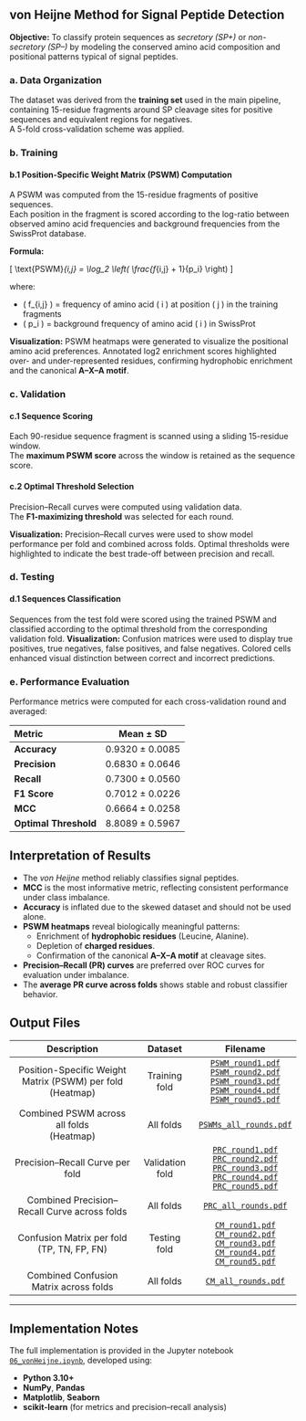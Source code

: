 ## von Heijne Method for Signal Peptide Detection
**Objective:** To classify protein sequences as *secretory (SP+)* or *non-secretory (SP–)* by modeling the conserved amino acid composition and positional patterns typical of signal peptides.

### a. Data Organization
The dataset was derived from the **training set** used in the main pipeline, containing 15-residue fragments around SP cleavage sites for positive sequences and equivalent regions for negatives.  
A 5-fold cross-validation scheme was applied.

### b. Training
#### b.1 Position-Specific Weight Matrix (PSWM) Computation
A PSWM was computed from the 15-residue fragments of positive sequences.  
Each position in the fragment is scored according to the log-ratio between observed amino acid frequencies and background frequencies from the SwissProt database.

**Formula:**

\[
\text{PSWM}_{i,j} = \log_2 \left( \frac{f_{i,j} + 1}{p_i} \right)
\]

where:  
- \( f_{i,j} \) = frequency of amino acid \( i \) at position \( j \) in the training fragments  
- \( p_i \) = background frequency of amino acid \( i \) in SwissProt

**Visualization:** PSWM heatmaps were generated to visualize the positional amino acid preferences. Annotated log2 enrichment scores highlighted over- and under-represented residues, confirming hydrophobic enrichment and the canonical **A–X–A motif**.

### c. Validation
#### c.1 Sequence Scoring
Each 90-residue sequence fragment is scanned using a sliding 15-residue window.  
The **maximum PSWM score** across the window is retained as the sequence score.

#### c.2 Optimal Threshold Selection
Precision–Recall curves were computed using validation data.  
The **F1-maximizing threshold** was selected for each round.

**Visualization:** Precision–Recall curves were used to show model performance per fold and combined across folds. Optimal thresholds were highlighted to indicate the best trade-off between precision and recall.

### d. Testing
#### d.1 Sequences Classification
Sequences from the test fold were scored using the trained PSWM and classified according to the optimal threshold from the corresponding validation fold.
**Visualization:** Confusion matrices were used to display true positives, true negatives, false positives, and false negatives. Colored cells enhanced visual distinction between correct and incorrect predictions.

### e. Performance Evaluation
Performance metrics were computed for each cross-validation round and averaged:

| Metric | Mean ± SD |
|:--|:--:|
| **Accuracy** | 0.9320 ± 0.0085 |
| **Precision** | 0.6830 ± 0.0646 |
| **Recall** | 0.7300 ± 0.0560 |
| **F1 Score** | 0.7012 ± 0.0226 |
| **MCC** | 0.6664 ± 0.0258 |
| **Optimal Threshold** | 8.8089 ± 0.5967 |

## Interpretation of Results
- The *von Heijne* method reliably classifies signal peptides.  
- **MCC** is the most informative metric, reflecting consistent performance under class imbalance.  
- **Accuracy** is inflated due to the skewed dataset and should not be used alone.  
- **PSWM heatmaps** reveal biologically meaningful patterns:  
  - Enrichment of **hydrophobic residues** (Leucine, Alanine).  
  - Depletion of **charged residues**.  
  - Confirmation of the canonical **A–X–A motif** at cleavage sites.  
- **Precision–Recall (PR) curves** are preferred over ROC curves for evaluation under imbalance.  
- The **average PR curve across folds** shows stable and robust classifier behavior.

## Output Files

| Description| Dataset | Filename |
|:-------------------------:|:-------:|:--------:|
| Position-Specific Weight Matrix (PSWM) per fold <br> (Heatmap) | Training fold | [`PSWM_round1.pdf`](./visualization/PSWM_round1.pdf) <br> [`PSWM_round2.pdf`](./visualization/PSWM_round2.pdf) <br> [`PSWM_round3.pdf`](./visualization/PSWM_round3.pdf) <br> [`PSWM_round4.pdf`](./visualization/PSWM_round4.pdf) <br> [`PSWM_round5.pdf`](./visualization/PSWM_round5.pdf) |
| Combined PSWM across all folds <br> (Heatmap) | All folds | [`PSWMs_all_rounds.pdf`](./visualization/PSWMs_all_rounds.pdf) |
| Precision–Recall Curve per fold | Validation fold | [`PRC_round1.pdf`](./visualization/PRC_round1.pdf) <br> [`PRC_round2.pdf`](./visualization/PRC_round2.pdf) <br> [`PRC_round3.pdf`](./visualization/PRC_round3.pdf) <br> [`PRC_round4.pdf`](./visualization/PRC_round4.pdf) <br> [`PRC_round5.pdf`](./visualization/PRC_round5.pdf) |
| Combined Precision–Recall Curve across folds | All folds | [`PRC_all_rounds.pdf`](./visualization/PRC_all_rounds.pdf) |
| Confusion Matrix per fold <br> (TP, TN, FP, FN) | Testing fold | [`CM_round1.pdf`](./visualization/CM_round1.pdf) <br> [`CM_round2.pdf`](./vonHeijne/CM_round2.pdf) <br> [`CM_round3.pdf`](./visualization/CM_round3.pdf) <br> [`CM_round4.pdf`](./visualization/CM_round4.pdf) <br> [`CM_round5.pdf`](./visualization/CM_round5.pdf) |
| Combined Confusion Matrix across folds | All folds | [`CM_all_rounds.pdf`](./visualization/CM_all_rounds.pdf) |

---

## Implementation Notes

The full implementation is provided in the Jupyter notebook [`06_vonHeijne.ipynb`](./scripts/06_vonHeijne.ipynb), developed using:
- **Python 3.10+**
- **NumPy**, **Pandas**
- **Matplotlib**, **Seaborn**
- **scikit-learn** (for metrics and precision–recall analysis)
